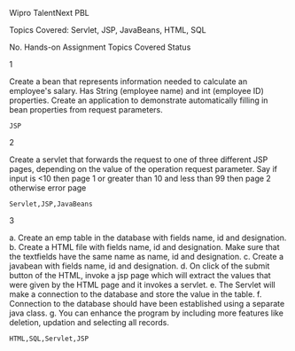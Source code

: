 Wipro TalentNext PBL

Topics Covered: Servlet, JSP, JavaBeans, HTML, SQL



No. 	Hands-on Assignment 	Topics Covered 	Status

1 	

 Create a bean that represents information needed to calculate an employee's salary. Has String (employee name) and int (employee ID) properties. Create an application to demonstrate automatically filling in bean properties from request parameters.

	JSP 	

2 	

 Create a servlet that forwards the request to one of three different JSP pages, depending on the value of the operation request parameter. Say if input is <10 then page 1 or greater than 10 and less than 99 then page 2 otherwise error page

	Servlet,JSP,JavaBeans 	

3 	

a. Create an emp table in the database with fields name, id and designation.
b. Create a HTML file with fields name, id and designation. Make sure that the textfields have  the same name as name, id and designation.
c. Create a javabean with fields name, id and designation.
d. On click of the submit button of the HTML, invoke a jsp page which will extract the values that were given by the HTML page and it invokes a servlet.
e. The Servlet will make a connection to the database and store the value in the table.
f. Connection to the database should have been established using a separate java class.
g. You can enhance the program by including more features like deletion, updation and selecting all records.

	HTML,SQL,Servlet,JSP 	